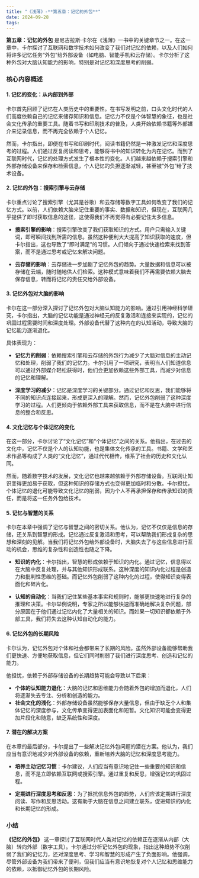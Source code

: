 ```yaml
---
title: "《浅薄》-**第五章：记忆的外包**"
date: 2024-09-28
tags: 
---
```

**第五章：记忆的外包** 是尼古拉斯·卡尔在《浅薄》一书中的关键章节之一。在这一章中，卡尔探讨了互联网和数字技术如何改变了我们对记忆的依赖，以及人们如何将许多记忆任务“外包”给外部设备（如电脑、智能手机和云存储）。卡尔分析了这种外包对大脑认知能力的影响，特别是对记忆和深度思考的削弱。

### 核心内容概述

#### 1. **记忆的变化：从内部到外部**
卡尔首先回顾了记忆在人类历史中的重要性。在书写发明之前，口头文化时代的人们高度依赖自己的记忆来储存知识和信息。记忆力不仅是个体智慧的象征，也是社会文化传承的重要工具。随着书写和印刷技术的普及，人类开始依赖书籍等外部媒介来记录信息，而不再完全依赖于个人记忆。

然而，卡尔指出，即便在书写和印刷时代，阅读书籍仍然是一种激发记忆和深度思考的过程。人们通过反复阅读和思考，能够将书中的知识转化为内在记忆。而到了互联网时代，记忆的处理方式发生了根本性的变化。人们越来越依赖于搜索引擎和外部存储设备来保存和检索信息，个人记忆的负担逐渐减轻，甚至被“外包”给了技术设备。

#### 2. **记忆的外包：搜索引擎与云存储**
卡尔重点讨论了搜索引擎（尤其是谷歌）和云存储等数字工具如何改变了我们的记忆方式。以前，人们依赖大脑来记住重要的事实、数据和知识，但现在，互联网几乎提供了即时获取信息的途径，这使得我们不再觉得有必要记住太多信息。

- **搜索引擎的影响**：搜索引擎改变了我们获取知识的方式。用户只需输入关键词，即可瞬间找到所需的信息。虽然这种便利大大提高了知识获取的速度，但卡尔指出，这也导致了“即时满足”的习惯。人们倾向于通过快速检索来找到答案，而不是通过思考或记忆来解决问题。
  
- **云存储的影响**：云存储进一步加剧了记忆外包的趋势。大量数据和信息可以被存储在云端，随时随地供人们检索。这种模式意味着我们不再需要依赖大脑去保存信息，转而将记忆的责任交给外部设备。

#### 3. **记忆外包对大脑的影响**
卡尔在这一部分深入探讨了记忆外包对大脑认知能力的影响。通过引用神经科学研究，卡尔指出，大脑的记忆功能是通过神经元的反复激活和连接来实现的，记忆的巩固过程需要时间和深度处理。外部设备代替了这种内在的认知活动，导致大脑的记忆能力逐渐退化。

具体表现为：
- **记忆力的削弱**：依赖搜索引擎和云存储的外包行为减少了大脑对信息的主动记忆和处理，削弱了我们的记忆力。卡尔引用了一项研究，表明当人们知道信息可以通过外部媒介轻松获得时，他们会更加依赖这些外部工具，而减少对信息的记忆和理解。
  
- **深度学习的减少**：记忆是深度学习的关键部分。通过记忆和反思，我们能够将不同的知识点连接起来，形成更深入的理解。然而，记忆外包削弱了这种深度学习的过程。人们更倾向于依赖外部工具来获取信息，而不是在大脑中进行信息的整合和反思。

#### 4. **文化记忆与个体记忆的变化**
在这一部分，卡尔讨论了“文化记忆”和“个体记忆”之间的关系。他指出，在过去的文化中，记忆不仅是个人的认知功能，也是集体文化传承的工具。书籍、文学和艺术作品等构成了人类的“文化记忆”，通过代代相传，维系了社会的历史和文化认同。

然而，随着数字技术的发展，文化记忆也越来越依赖于外部存储设备。互联网让知识变得更加易于获取，但这种知识的存储方式也变得更加临时和分散。卡尔担忧，个体记忆的退化可能导致文化记忆的削弱，因为个人不再承担保存和传承知识的责任，而是将这一任务外包给技术。

#### 5. **记忆与智慧的关系**
卡尔在本章中强调了记忆与智慧之间的密切关系。他认为，记忆不仅仅是信息的存储，还关系到智慧的形成。记忆通过反复激活和思考，可以帮助我们形成复杂的思想和深刻的见解。当我们将记忆外包给外部设备时，大脑失去了与这些信息进行互动的机会，思维的复杂性和创造性也随之下降。

- **知识的内化**：卡尔指出，智慧的形成依赖于知识的内化。通过记忆，信息得以在大脑中反复处理，并与其他知识形成联系。这种深度的知识内化过程是创造力和批判性思维的基础。而记忆外包削弱了这种内化的过程，使得知识变得表面化和碎片化。
  
- **认知的自动化**：当我们记住某些基本事实和规则时，能够更快速地进行复杂的推理和决策。卡尔举例说明，专家之所以能够快速而准确地解决复杂问题，部分原因在于他们通过记忆内化了大量相关的知识。而如果一切知识都依赖于外部工具，我们将失去这种认知自动化的能力。

#### 6. **记忆外包的长期风险**
卡尔认为，记忆外包对个体和社会都带来了长期的风险。虽然外部设备能够帮助我们更快速、方便地获取信息，但它们同时削弱了我们进行深度思考、创造和记忆的能力。

他担忧，依赖于外部存储设备的长期趋势可能会导致以下后果：
- **个体的认知能力退化**：大脑的记忆和思维能力会随着外包的增加而退化，人们将逐渐失去专注、分析和创造的能力。
- **社会文化的浅化**：外部存储设备虽然能够保存大量信息，但由于缺乏个人和集体记忆的深度参与，文化传承变得更加表面化和短暂。文化知识可能会变得更加片段化和随意，缺乏系统性和深度。

#### 7. **潜在的解决方案**
在本章的最后部分，卡尔提出了一些解决记忆外包问题的潜在方案。他认为，我们应当有意识地减少对外部设备的依赖，重新培养大脑的记忆和深度思考能力。

- **培养主动记忆习惯**：卡尔建议，人们应当有意识地记住一些重要的知识和信息，而不是立即依赖互联网或搜索引擎。通过重复和反思，增强记忆的巩固过程。
  
- **定期进行深度思考和反思**：为了抵抗信息外包的趋势，人们应该定期进行深度阅读、写作和反思活动。这有助于大脑在信息之间建立联系，促进知识的内化和长期记忆的形成。

### 小结
**《记忆的外包》** 这一章探讨了互联网时代人类对记忆的依赖正在逐渐从内部（大脑）转向外部（数字工具）。卡尔通过分析记忆外包的现象，指出这种趋势不仅削弱了我们的记忆力，还对深度思考、学习和智慧的形成产生了负面影响。他强调，尽管外部设备为我们带来了便利，但我们应当有意识地恢复对个人记忆和思维能力的依赖，以抵御记忆外包的长期风险。